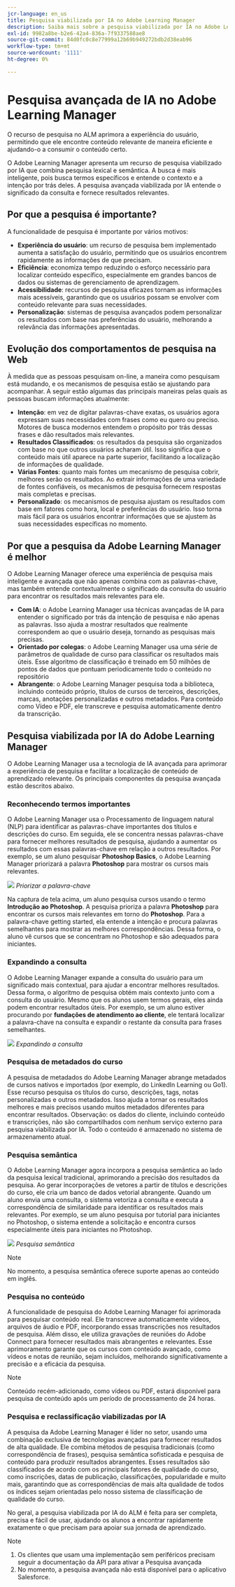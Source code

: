 ```yaml
---
jcr-language: en_us
title: Pesquisa viabilizada por IA no Adobe Learning Manager
description: Saiba mais sobre a pesquisa viabilizada por IA no Adobe Learning Manager
exl-id: 9982a8be-b2e6-42a4-836a-7f9337588ae8
source-git-commit: 84d0fc0c8e77999a12b69b949272bdb2d38eab96
workflow-type: tm+mt
source-wordcount: '1111'
ht-degree: 0%

---
```


# Pesquisa avançada de IA no Adobe Learning Manager

O recurso de pesquisa no ALM aprimora a experiência do usuário, permitindo que ele encontre conteúdo relevante de maneira eficiente e ajudando-o a consumir o conteúdo certo.

O Adobe Learning Manager apresenta um recurso de pesquisa viabilizado por IA que combina pesquisa lexical e semântica. A busca é mais inteligente, pois busca termos específicos e entende o contexto e a intenção por trás deles. A pesquisa avançada viabilizada por IA entende o significado da consulta e fornece resultados relevantes.

## Por que a pesquisa é importante?

A funcionalidade de pesquisa é importante por vários motivos:

* **Experiência do usuário**: um recurso de pesquisa bem implementado aumenta a satisfação do usuário, permitindo que os usuários encontrem rapidamente as informações de que precisam.
* **Eficiência**: economiza tempo reduzindo o esforço necessário para localizar conteúdo específico, especialmente em grandes bancos de dados ou sistemas de gerenciamento de aprendizagem.
* **Acessibilidade**: recursos de pesquisa eficazes tornam as informações mais acessíveis, garantindo que os usuários possam se envolver com conteúdo relevante para suas necessidades.
* **Personalização**: sistemas de pesquisa avançados podem personalizar os resultados com base nas preferências do usuário, melhorando a relevância das informações apresentadas.

## Evolução dos comportamentos de pesquisa na Web

À medida que as pessoas pesquisam on-line, a maneira como pesquisam está mudando, e os mecanismos de pesquisa estão se ajustando para acompanhar. A seguir estão algumas das principais maneiras pelas quais as pessoas buscam informações atualmente:

* **Intenção**: em vez de digitar palavras-chave exatas, os usuários agora expressam suas necessidades com frases como eu quero ou preciso. Motores de busca modernos entendem o propósito por trás dessas frases e dão resultados mais relevantes.
* **Resultados Classificados**: os resultados da pesquisa são organizados com base no que outros usuários acharam útil. Isso significa que o conteúdo mais útil aparece na parte superior, facilitando a localização de informações de qualidade.
* **Várias Fontes**: quanto mais fontes um mecanismo de pesquisa cobrir, melhores serão os resultados. Ao extrair informações de uma variedade de fontes confiáveis, os mecanismos de pesquisa fornecem respostas mais completas e precisas.
* **Personalizado**: os mecanismos de pesquisa ajustam os resultados com base em fatores como hora, local e preferências do usuário. Isso torna mais fácil para os usuários encontrar informações que se ajustem às suas necessidades específicas no momento.

## Por que a pesquisa da Adobe Learning Manager é melhor

O Adobe Learning Manager oferece uma experiência de pesquisa mais inteligente e avançada que não apenas combina com as palavras-chave, mas também entende contextualmente o significado da consulta do usuário para encontrar os resultados mais relevantes para ele.

* **Com IA**: o Adobe Learning Manager usa técnicas avançadas de IA para entender o significado por trás da intenção de pesquisa e não apenas as palavras. Isso ajuda a mostrar resultados que realmente correspondem ao que o usuário deseja, tornando as pesquisas mais precisas.
* **Orientado por colegas**: o Adobe Learning Manager usa uma série de parâmetros de qualidade de curso para classificar os resultados mais úteis. Esse algoritmo de classificação é treinado em 50 milhões de pontos de dados que pontuam periodicamente todo o conteúdo no repositório
* **Abrangente**: o Adobe Learning Manager pesquisa toda a biblioteca, incluindo conteúdo próprio, títulos de cursos de terceiros, descrições, marcas, anotações personalizadas e outros metadados. Para conteúdo como Vídeo e PDF, ele transcreve e pesquisa automaticamente dentro da transcrição.

## Pesquisa viabilizada por IA do Adobe Learning Manager

O Adobe Learning Manager usa a tecnologia de IA avançada para aprimorar a experiência de pesquisa e facilitar a localização de conteúdo de aprendizado relevante. Os principais componentes da pesquisa avançada estão descritos abaixo.

### Reconhecendo termos importantes

O Adobe Learning Manager usa o Processamento de linguagem natural (NLP) para identificar as palavras-chave importantes dos títulos e descrições do curso. Em seguida, ele se concentra nessas palavras-chave para fornecer melhores resultados de pesquisa, ajudando a aumentar os resultados com essas palavras-chave em relação a outros resultados. Por exemplo, se um aluno pesquisar **Photoshop Basics**, o Adobe Learning Manager priorizará a palavra **Photoshop** para mostrar os cursos mais relevantes.

![](assets/search-2.png)
_Priorizar a palavra-chave_

Na captura de tela acima, um aluno pesquisa cursos usando o termo **Introdução ao Photoshop**. A pesquisa prioriza a palavra **Photoshop** para encontrar os cursos mais relevantes em torno do **Photoshop**. Para a palavra-chave getting started, ela entende a intenção e procura palavras semelhantes para mostrar as melhores correspondências. Dessa forma, o aluno vê cursos que se concentram no Photoshop e são adequados para iniciantes.

### Expandindo a consulta

O Adobe Learning Manager expande a consulta do usuário para um significado mais contextual, para ajudar a encontrar melhores resultados. Dessa forma, o algoritmo de pesquisa obtém mais contexto junto com a consulta do usuário. Mesmo que os alunos usem termos gerais, eles ainda podem encontrar resultados úteis. Por exemplo, se um aluno estiver procurando por **fundações de atendimento ao cliente**, ele tentará localizar a palavra-chave na consulta e expandir o restante da consulta para frases semelhantes.

![](assets/search-1.png)
_Expandindo a consulta_

### Pesquisa de metadados do curso

A pesquisa de metadados do Adobe Learning Manager abrange metadados de cursos nativos e importados (por exemplo, do LinkedIn Learning ou Go1). Esse recurso pesquisa os títulos do curso, descrições, tags, notas personalizadas e outros metadados. Isso ajuda a tornar os resultados melhores e mais precisos usando muitos metadados diferentes para encontrar resultados.
Observação: os dados do cliente, incluindo conteúdo e transcrições, não são compartilhados com nenhum serviço externo para pesquisa viabilizada por IA. Todo o conteúdo é armazenado no sistema de armazenamento atual.

### Pesquisa semântica

O Adobe Learning Manager agora incorpora a pesquisa semântica ao lado da pesquisa lexical tradicional, aprimorando a precisão dos resultados da pesquisa. Ao gerar incorporações de vetores a partir de títulos e descrições do curso, ele cria um banco de dados vetorial abrangente. Quando um aluno envia uma consulta, o sistema vetoriza a consulta e executa a correspondência de similaridade para identificar os resultados mais relevantes. Por exemplo, se um aluno pesquisa por tutorial para iniciantes no Photoshop, o sistema entende a solicitação e encontra cursos especialmente úteis para iniciantes no Photoshop.

![](assets/semantic-search.png)
_Pesquisa semântica_

>[!NOTE]
>
>No momento, a pesquisa semântica oferece suporte apenas ao conteúdo em inglês.

### Pesquisa no conteúdo

A funcionalidade de pesquisa do Adobe Learning Manager foi aprimorada para pesquisar conteúdo real. Ele transcreve automaticamente vídeos, arquivos de áudio e PDF, incorporando essas transcrições nos resultados de pesquisa. Além disso, ele utiliza gravações de reuniões do Adobe Connect para fornecer resultados mais abrangentes e relevantes. Esse aprimoramento garante que os cursos com conteúdo avançado, como vídeos e notas de reunião, sejam incluídos, melhorando significativamente a precisão e a eficácia da pesquisa.

>[!NOTE]
>
>Conteúdo recém-adicionado, como vídeos ou PDF, estará disponível para pesquisa de conteúdo após um período de processamento de 24 horas.

### Pesquisa e reclassificação viabilizadas por IA

A pesquisa da Adobe Learning Manager é líder no setor, usando uma combinação exclusiva de tecnologias avançadas para fornecer resultados de alta qualidade. Ele combina métodos de pesquisa tradicionais (como correspondência de frases), pesquisa semântica sofisticada e pesquisa de conteúdo para produzir resultados abrangentes. Esses resultados são classificados de acordo com os principais fatores de qualidade do curso, como inscrições, datas de publicação, classificações, popularidade e muito mais, garantindo que as correspondências de mais alta qualidade de todos os índices sejam orientadas pelo nosso sistema de classificação de qualidade do curso.

No geral, a pesquisa viabilizada por IA do ALM é feita para ser completa, precisa e fácil de usar, ajudando os alunos a encontrar rapidamente exatamente o que precisam para apoiar sua jornada de aprendizado.


>[!NOTE]
>
>1. Os clientes que usam uma implementação sem periféricos precisam seguir a documentação da API para ativar a Pesquisa avançada
>2. No momento, a pesquisa avançada não está disponível para o aplicativo Salesforce.
